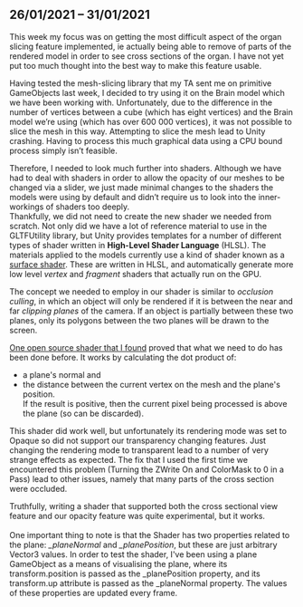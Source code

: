## 26/01/2021 – 31/01/2021

This week my focus was on getting the most difficult aspect of the organ slicing feature implemented, ie actually being able to remove of parts of the rendered model in order to see cross sections of the organ. I have not yet put too much thought into the best way to make this feature usable.

Having tested the mesh-slicing library that my TA sent me on primitive GameObjects last week, I decided to try using it on the Brain model which we have been working with. Unfortunately, due to the difference in the number of vertices between a cube (which has eight vertices) and the Brain model we’re using (which has over 600 000 vertices), it was not possible to slice the mesh in this way. Attempting to slice the mesh lead to Unity crashing. Having to process this much graphical data using a CPU bound process simply isn’t feasible.

Therefore, I needed to look much further into shaders. Although we have had to deal with shaders in order to allow the opacity of our meshes to be changed via a slider, we just made minimal changes to the shaders the models were using by default and didn’t require us to look into the inner-workings of shaders too deeply.  
Thankfully, we did not need to create the new shader we needed from scratch. Not only did we have a lot of reference material to use in the GLTFUtility library, but Unity provides templates for a number of different types of shader written in **High-Level Shader Language** (HLSL). The materials applied to the models currently use a kind of shader known as a [surface shader](https://docs.unity3d.com/Manual/SL-SurfaceShaders.html). These are written in HLSL, and automatically generate more low level *vertex* and *fragment* shaders that actually run on the GPU.  

The concept we needed to employ in our shader is similar to *occlusion culling*, in which an object will only be rendered if it is between the near and far *clipping planes* of the camera. If an object is partially between these two planes, only its polygons between the two planes will be drawn to the screen.  

[One open source shader that I found](https://github.com/Dandarawy/Unity3DCrossSectionShader/blob/master/Assets/Cross%20Section%20Shader/Shaders/OnePlaneBSP.shader) proved that what we need to do has been done before. It works by calculating the dot product of:  
  * a plane's normal and 
  * the distance between the current vertex on the mesh and the plane's position.  
If the result is positive, then the current pixel being processed is above the plane (so can be discarded).  

This shader did work well, but unfortunately its rendering mode was set to Opaque so did not support our transparency changing features. Just changing the rendering mode to transparent lead to a number of very strange effects as expected. The fix that I used the first time we encountered this problem (Turning the ZWrite On and ColorMask to 0 in a Pass) lead to other issues, namely that many parts of the cross section were occluded.

Truthfully, writing a shader that supported both the cross sectional view feature and our opacity feature was quite experimental, but it works.<br><br>
One important thing to note is that the Shader has two properties related to the plane: *_planeNormal* and *_planePosition*, but these are just arbitrary Vector3 values. In order to test the shader, I've been using a plane GameObject as a means of visualising the plane, where its transform.position is passed as the _planePosition property, and its transform.up attribute is passed as the _planeNormal property. The values of these properties are updated every frame.


